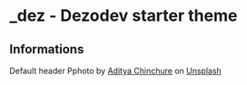 # _dez - Dezodev starter theme

## Informations

Default header Pphoto by [Aditya Chinchure](https://unsplash.com/@adityachinchure?utm_source=unsplash&amp;utm_medium=referral&amp;utm_content=creditCopyText) on [Unsplash](https://unsplash.com/s/photos/landscape-night?utm_source=unsplash&amp;utm_medium=referral&amp;utm_content=creditCopyText)
